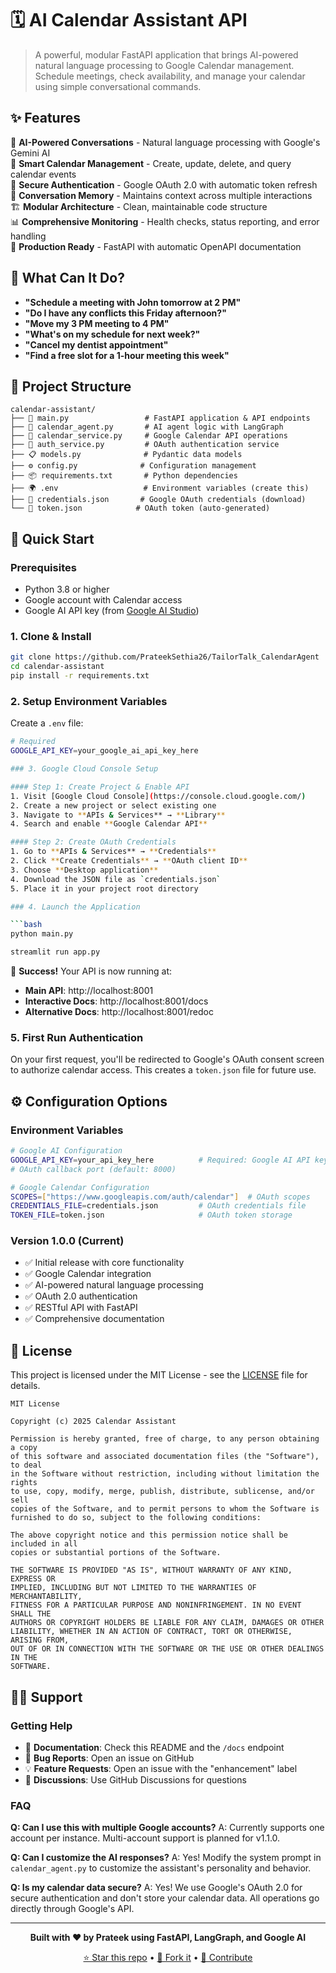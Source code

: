 # 🗓️ AI Calendar Assistant API

> A powerful, modular FastAPI application that brings AI-powered natural language processing to Google Calendar management. Schedule meetings, check availability, and manage your calendar using simple conversational commands.

## ✨ Features

🤖 **AI-Powered Conversations** - Natural language processing with Google's Gemini AI  
📅 **Smart Calendar Management** - Create, update, delete, and query calendar events  
🔐 **Secure Authentication** - Google OAuth 2.0 with automatic token refresh  
💬 **Conversation Memory** - Maintains context across multiple interactions  
🏗️ **Modular Architecture** - Clean, maintainable code structure  
📊 **Comprehensive Monitoring** - Health checks, status reporting, and error handling  
🚀 **Production Ready** - FastAPI with automatic OpenAPI documentation  

## 🎯 What Can It Do?

- **"Schedule a meeting with John tomorrow at 2 PM"**
- **"Do I have any conflicts this Friday afternoon?"**
- **"Move my 3 PM meeting to 4 PM"**
- **"What's on my schedule for next week?"**
- **"Cancel my dentist appointment"**
- **"Find a free slot for a 1-hour meeting this week"**

## 📁 Project Structure

```
calendar-assistant/
├── 🚀 main.py                 # FastAPI application & API endpoints
├── 🤖 calendar_agent.py       # AI agent logic with LangGraph
├── 📅 calendar_service.py     # Google Calendar API operations
├── 🔐 auth_service.py         # OAuth authentication service
├── 📋 models.py              # Pydantic data models
├── ⚙️ config.py              # Configuration management
├── 📦 requirements.txt       # Python dependencies
├── 🌍 .env                   # Environment variables (create this)
├── 🔑 credentials.json       # Google OAuth credentials (download)
└── 🎫 token.json            # OAuth token (auto-generated)
```

## 🚀 Quick Start

### Prerequisites
- Python 3.8 or higher
- Google account with Calendar access
- Google AI API key (from [Google AI Studio](https://makersuite.google.com/app/apikey))

### 1. Clone & Install

```bash
git clone https://github.com/PrateekSethia26/TailorTalk_CalendarAgent
cd calendar-assistant
pip install -r requirements.txt
```

### 2. Setup Environment Variables

Create a `.env` file:

```bash
# Required
GOOGLE_API_KEY=your_google_ai_api_key_here

### 3. Google Cloud Console Setup

#### Step 1: Create Project & Enable API
1. Visit [Google Cloud Console](https://console.cloud.google.com/)
2. Create a new project or select existing one
3. Navigate to **APIs & Services** → **Library**
4. Search and enable **Google Calendar API**

#### Step 2: Create OAuth Credentials
1. Go to **APIs & Services** → **Credentials**
2. Click **Create Credentials** → **OAuth client ID**
3. Choose **Desktop application**
4. Download the JSON file as `credentials.json`
5. Place it in your project root directory

### 4. Launch the Application

```bash
python main.py

streamlit run app.py
```

🎉 **Success!** Your API is now running at:
- **Main API**: http://localhost:8001
- **Interactive Docs**: http://localhost:8001/docs
- **Alternative Docs**: http://localhost:8001/redoc

### 5. First Run Authentication

On your first request, you'll be redirected to Google's OAuth consent screen to authorize calendar access. This creates a `token.json` file for future use.


## ⚙️ Configuration Options

### Environment Variables

```bash
# Google AI Configuration
GOOGLE_API_KEY=your_api_key_here          # Required: Google AI API key
# OAuth callback port (default: 8000)

# Google Calendar Configuration  
SCOPES=["https://www.googleapis.com/auth/calendar"]  # OAuth scopes
CREDENTIALS_FILE=credentials.json         # OAuth credentials file
TOKEN_FILE=token.json                     # OAuth token storage
```

### Version 1.0.0 (Current)
- ✅ Initial release with core functionality
- ✅ Google Calendar integration
- ✅ AI-powered natural language processing
- ✅ OAuth 2.0 authentication
- ✅ RESTful API with FastAPI
- ✅ Comprehensive documentation

## 📄 License

This project is licensed under the MIT License - see the [LICENSE](LICENSE) file for details.

```
MIT License

Copyright (c) 2025 Calendar Assistant

Permission is hereby granted, free of charge, to any person obtaining a copy
of this software and associated documentation files (the "Software"), to deal
in the Software without restriction, including without limitation the rights
to use, copy, modify, merge, publish, distribute, sublicense, and/or sell
copies of the Software, and to permit persons to whom the Software is
furnished to do so, subject to the following conditions:

The above copyright notice and this permission notice shall be included in all
copies or substantial portions of the Software.

THE SOFTWARE IS PROVIDED "AS IS", WITHOUT WARRANTY OF ANY KIND, EXPRESS OR
IMPLIED, INCLUDING BUT NOT LIMITED TO THE WARRANTIES OF MERCHANTABILITY,
FITNESS FOR A PARTICULAR PURPOSE AND NONINFRINGEMENT. IN NO EVENT SHALL THE
AUTHORS OR COPYRIGHT HOLDERS BE LIABLE FOR ANY CLAIM, DAMAGES OR OTHER
LIABILITY, WHETHER IN AN ACTION OF CONTRACT, TORT OR OTHERWISE, ARISING FROM,
OUT OF OR IN CONNECTION WITH THE SOFTWARE OR THE USE OR OTHER DEALINGS IN THE
SOFTWARE.
```

## 🙋‍♂️ Support

### Getting Help

- 📖 **Documentation**: Check this README and the `/docs` endpoint
- 🐛 **Bug Reports**: Open an issue on GitHub
- 💡 **Feature Requests**: Open an issue with the "enhancement" label
- 💬 **Discussions**: Use GitHub Discussions for questions

### FAQ

**Q: Can I use this with multiple Google accounts?**
A: Currently supports one account per instance. Multi-account support is planned for v1.1.0.


**Q: Can I customize the AI responses?**
A: Yes! Modify the system prompt in `calendar_agent.py` to customize the assistant's personality and behavior.

**Q: Is my calendar data secure?**
A: Yes! We use Google's OAuth 2.0 for secure authentication and don't store your calendar data. All operations go directly through Google's API.


---

<div align="center">

**Built with ❤️ by Prateek using FastAPI, LangGraph, and Google AI**

[⭐ Star this repo](https://github.com/your-username/calendar-assistant) • [🍴 Fork it](https://github.com/your-username/calendar-assistant/fork) • [📝 Contribute](https://github.com/your-username/calendar-assistant/blob/main/CONTRIBUTING.md)

</div>
